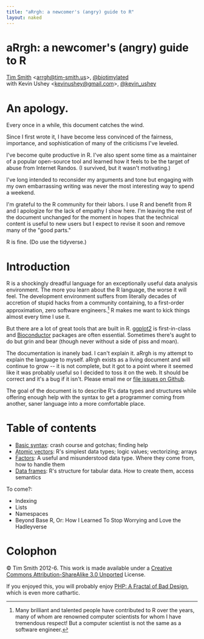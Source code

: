 ```yaml
---
title: "aRrgh: a newcomer's (angry) guide to R"
layout: naked
---
```


# aRrgh: a newcomer's (angry) guide to R
[Tim Smith](http://tim-smith.us) \<arrgh@tim-smith.us\>, [@biotimylated](http://twitter.com/biotimylated)  
with Kevin Ushey \<kevinushey@gmail.com\>, [@kevin_ushey](http://twitter.com/kevin_ushey)

# An apology.

Every once in a while, this document catches the wind.

Since I first wrote it, I have become less convinced of the fairness, importance,
and sophistication of many of the criticisms I've leveled.

I've become quite productive in R.
I've also spent some time as a maintainer of a popular open-source tool
and learned how it feels to be the target of abuse from Internet Randos.
(I survived, but it wasn't motivating.)

I've long intended to reconsider my arguments and tone
but engaging with my own embarrassing writing
was never the most interesting way to spend a weekend.

I'm grateful to the R community for their labors.
I use R and benefit from R and I apologize for the lack of empathy I show here.
I'm leaving the rest of the document unchanged for the moment in hopes that the technical content
is useful to new users but I expect to revise it soon and remove many of the "good parts."

R is fine. (Do use the tidyverse.)

# Introduction
R is a shockingly dreadful language for an exceptionally useful data analysis environment. The more you learn about the R language, the worse it will feel. The development environment suffers from literally decades of accretion of stupid hacks from a community containing, to a first-order approximation, zero software engineers.[^engineers] R makes me want to kick things almost every time I use it.

[^engineers]: Many brilliant and talented people have contributed to R over the years, many of whom are renowned computer scientists for whom I have tremendous respect! But a computer scientist is not the same as a software engineer.

But there are a lot of great tools that are built in R. [ggplot2](http://docs.ggplot2.org/current/) is first-in-class and [Bioconductor](https://bioconductor.org/) packages are often essential. Sometimes there's aught to do but grin and bear (though never without a side of piss and moan).

The documentation is inanely bad. I can't explain it. aRrgh is my attempt to explain the language to myself. aRrgh exists as a living document and will continue to grow -- it is not complete, but it got to a point where it seemed like it was probably useful so I decided to toss it on the web. It should be correct and it's a bug if it isn't. Please email me or [file issues on Github](https://github.com/tdsmith/aRrgh/issues).

The goal of the document is to describe R's data types and structures while offering enough help with the syntax to get a programmer coming from another, saner language into a more comfortable place.

# Table of contents

 * [Basic syntax](syntax.html): crash course and gotchas; finding help
 * [Atomic vectors](atomic.html): R's simplest data types; logic values; vectorizing; arrays
 * [Factors](factors.html): A useful and misunderstood data type. Where they come from, how to handle them
 * [Data frames](data_frames.html): R's structure for tabular data. How to create them, access semantics

To come?:

 * Indexing
 * Lists
 * Namespaces
 * Beyond Base R, Or: How I Learned To Stop Worrying and Love the Hadleyverse

# Colophon
© Tim Smith 2012-6. This work is made available under a [Creative Commons Attribution-ShareAlike 3.0 Unported](http://creativecommons.org/licenses/by-sa/3.0/deed.en_US) License.

If you enjoyed this, you will probably enjoy [PHP: A Fractal of Bad Design](http://me.veekun.com/blog/2012/04/09/php-a-fractal-of-bad-design/), which is even more cathartic.
